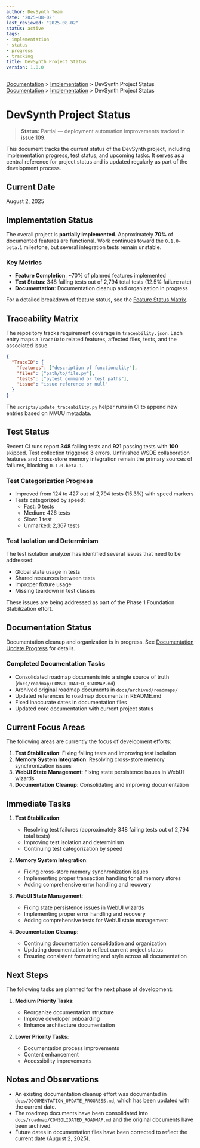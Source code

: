```yaml
---
author: DevSynth Team
date: '2025-08-02'
last_reviewed: "2025-08-02"
status: active
tags:
- implementation
- status
- progress
- tracking
title: DevSynth Project Status
version: 1.0.0
---
```


<div class="breadcrumbs">
<a href="../index.md">Documentation</a> &gt; <a href="index.md">Implementation</a> &gt; DevSynth Project Status
</div>

<div class="breadcrumbs">
<a href="../index.md">Documentation</a> &gt; <a href="index.md">Implementation</a> &gt; DevSynth Project Status
</div>

# DevSynth Project Status

> **Status:** Partial — deployment automation improvements tracked in [issue 109](../../issues/109.md).

This document tracks the current status of the DevSynth project, including implementation progress, test status, and upcoming tasks. It serves as a central reference for project status and is updated regularly as part of the development process.

## Current Date

August 2, 2025

## Implementation Status

The overall project is **partially implemented**. Approximately **70%** of documented features are functional. Work continues toward the `0.1.0-beta.1` milestone, but several integration tests remain unstable.

### Key Metrics

- **Feature Completion**: ~70% of planned features implemented
- **Test Status**: 348 failing tests out of 2,794 total tests (12.5% failure rate)
- **Documentation**: Documentation cleanup and organization in progress

For a detailed breakdown of feature status, see the [Feature Status Matrix](feature_status_matrix.md).

## Traceability Matrix

The repository tracks requirement coverage in `traceability.json`. Each entry maps a `TraceID`
to related features, affected files, tests, and the associated issue.

```json
{
  "TraceID": {
    "features": ["description of functionality"],
    "files": ["path/to/file.py"],
    "tests": ["pytest command or test paths"],
    "issue": "issue reference or null"
  }
}
```

The `scripts/update_traceability.py` helper runs in CI to append new entries based on MVUU metadata.


## Test Status

Recent CI runs report **348** failing tests and **921** passing tests with **100** skipped. Test collection triggered **3** errors. Unfinished WSDE collaboration features and cross-store memory integration remain the primary sources of failures, blocking `0.1.0-beta.1`.

### Test Categorization Progress

- Improved from 124 to 427 out of 2,794 tests (15.3%) with speed markers
- Tests categorized by speed:
  - Fast: 0 tests
  - Medium: 426 tests
  - Slow: 1 test
  - Unmarked: 2,367 tests

### Test Isolation and Determinism

The test isolation analyzer has identified several issues that need to be addressed:

- Global state usage in tests
- Shared resources between tests
- Improper fixture usage
- Missing teardown in test classes

These issues are being addressed as part of the Phase 1 Foundation Stabilization effort.

## Documentation Status

Documentation cleanup and organization is in progress. See [Documentation Update Progress](/docs/DOCUMENTATION_UPDATE_PROGRESS.md) for details.

### Completed Documentation Tasks

- Consolidated roadmap documents into a single source of truth (`docs/roadmap/CONSOLIDATED_ROADMAP.md`)
- Archived original roadmap documents in `docs/archived/roadmaps/`
- Updated references to roadmap documents in README.md
- Fixed inaccurate dates in documentation files
- Updated core documentation with current project status

## Current Focus Areas

The following areas are currently the focus of development efforts:

1. **Test Stabilization**: Fixing failing tests and improving test isolation
2. **Memory System Integration**: Resolving cross-store memory synchronization issues
3. **WebUI State Management**: Fixing state persistence issues in WebUI wizards
4. **Documentation Cleanup**: Consolidating and improving documentation

## Immediate Tasks

1. **Test Stabilization**:
   - Resolving test failures (approximately 348 failing tests out of 2,794 total tests)
   - Improving test isolation and determinism
   - Continuing test categorization by speed

2. **Memory System Integration**:
   - Fixing cross-store memory synchronization issues
   - Implementing proper transaction handling for all memory stores
   - Adding comprehensive error handling and recovery

3. **WebUI State Management**:
   - Fixing state persistence issues in WebUI wizards
   - Implementing proper error handling and recovery
   - Adding comprehensive tests for WebUI state management

4. **Documentation Cleanup**:
   - Continuing documentation consolidation and organization
   - Updating documentation to reflect current project status
   - Ensuring consistent formatting and style across all documentation

## Next Steps

The following tasks are planned for the next phase of development:

1. **Medium Priority Tasks**:
   - Reorganize documentation structure
   - Improve developer onboarding
   - Enhance architecture documentation

2. **Lower Priority Tasks**:
   - Documentation process improvements
   - Content enhancement
   - Accessibility improvements

## Notes and Observations

- An existing documentation cleanup effort was documented in `docs/DOCUMENTATION_UPDATE_PROGRESS.md`, which has been updated with the current date.
- The roadmap documents have been consolidated into `docs/roadmap/CONSOLIDATED_ROADMAP.md` and the original documents have been archived.
- Future dates in documentation files have been corrected to reflect the current date (August 2, 2025).
